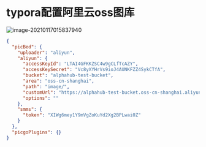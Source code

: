# typora配置阿里云oss图库

![image-20210117015837940](https://alphahub-test-bucket.oss-cn-shanghai.aliyuncs.com/image/image-20210117015837940.png)



```json
{
  "picBed": {
    "uploader": "aliyun",
    "aliyun": {
      "accessKeyId": "LTAI4GFKKZSC4w9gCLfTcAZY",
      "accessKeySecret": "Vc8yXYHrVs9ioJ4AUNKFZZ4SykCTfA",
      "bucket": "alphahub-test-bucket",
      "area": "oss-cn-shanghai",
      "path": "image/",
      "customUrl": "https://alphahub-test-bucket.oss-cn-shanghai.aliyuncs.com",
      "options": ""
    },
    "smms": {
      "token": "XIWg6mey1Y9mVgZoKuYd2Xg2BPLwai0Z"
    }
  },
  "picgoPlugins": {}
}
```

